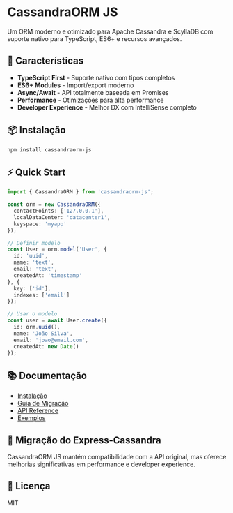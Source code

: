 # CassandraORM JS

Um ORM moderno e otimizado para Apache Cassandra e ScyllaDB com suporte nativo para TypeScript, ES6+ e recursos avançados.

## 🚀 Características

- **TypeScript First** - Suporte nativo com tipos completos
- **ES6+ Modules** - Import/export moderno
- **Async/Await** - API totalmente baseada em Promises
- **Performance** - Otimizações para alta performance
- **Developer Experience** - Melhor DX com IntelliSense completo

## 📦 Instalação

```bash
npm install cassandraorm-js
```

## ⚡ Quick Start

```typescript
import { CassandraORM } from 'cassandraorm-js';

const orm = new CassandraORM({
  contactPoints: ['127.0.0.1'],
  localDataCenter: 'datacenter1',
  keyspace: 'myapp'
});

// Definir modelo
const User = orm.model('User', {
  id: 'uuid',
  name: 'text',
  email: 'text',
  createdAt: 'timestamp'
}, {
  key: ['id'],
  indexes: ['email']
});

// Usar o modelo
const user = await User.create({
  id: orm.uuid(),
  name: 'João Silva',
  email: 'joao@email.com',
  createdAt: new Date()
});
```

## 📚 Documentação

- [Instalação](installation.md)
- [Guia de Migração](migration.md)
- [API Reference](api-reference.md)
- [Exemplos](examples.md)

## 🔄 Migração do Express-Cassandra

CassandraORM JS mantém compatibilidade com a API original, mas oferece melhorias significativas em performance e developer experience.

## 📄 Licença

MIT

